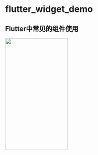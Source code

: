 # flutter_widget_demo

## Flutter中常见的组件使用

<img width="200" height="360" src="https://github.com/xuehao0217/flutter_widget_demo/blob/master/screen/screen.gif"/>

